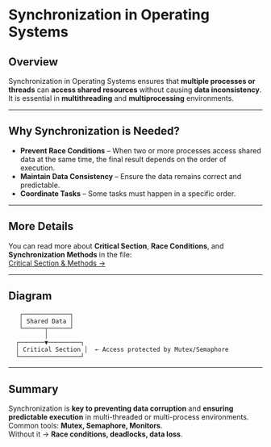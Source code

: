 # Synchronization in Operating Systems

## Overview
Synchronization in Operating Systems ensures that **multiple processes or threads** can **access shared resources** without causing **data inconsistency**.  
It is essential in **multithreading** and **multiprocessing** environments.

---

## Why Synchronization is Needed?
- **Prevent Race Conditions** – When two or more processes access shared data at the same time, the final result depends on the order of execution.  
- **Maintain Data Consistency** – Ensure the data remains correct and predictable.  
- **Coordinate Tasks** – Some tasks must happen in a specific order.

---

##  More Details
You can read more about **Critical Section**, **Race Conditions**, and **Synchronization Methods** in the file:  
[Critical Section & Methods →](critical_section_and_methods)

---
## Diagram
```text
   ┌─────────────┐
   │ Shared Data │
   └──────┬──────┘
          │
  ┌───────▼─────────┐
  │ Critical Section │  ← Access protected by Mutex/Semaphore
  └─────────────────┘
```
---

## Summary
Synchronization is **key to preventing data corruption** and **ensuring predictable execution** in multi-threaded or multi-process environments.  
Common tools: **Mutex, Semaphore, Monitors**.  
Without it → **Race conditions, deadlocks, data loss**.

